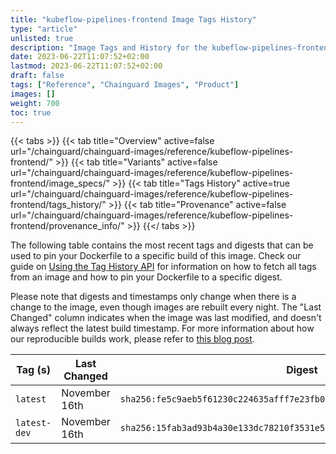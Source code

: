 ```yaml
---
title: "kubeflow-pipelines-frontend Image Tags History"
type: "article"
unlisted: true
description: "Image Tags and History for the kubeflow-pipelines-frontend Chainguard Image"
date: 2023-06-22T11:07:52+02:00
lastmod: 2023-06-22T11:07:52+02:00
draft: false
tags: ["Reference", "Chainguard Images", "Product"]
images: []
weight: 700
toc: true
---
```


{{< tabs >}}
{{< tab title="Overview" active=false url="/chainguard/chainguard-images/reference/kubeflow-pipelines-frontend/" >}}
{{< tab title="Variants" active=false url="/chainguard/chainguard-images/reference/kubeflow-pipelines-frontend/image_specs/" >}}
{{< tab title="Tags History" active=true url="/chainguard/chainguard-images/reference/kubeflow-pipelines-frontend/tags_history/" >}}
{{< tab title="Provenance" active=false url="/chainguard/chainguard-images/reference/kubeflow-pipelines-frontend/provenance_info/" >}}
{{</ tabs >}}

The following table contains the most recent tags and digests that can be used to pin your Dockerfile to a specific build of this image. Check our guide on [Using the Tag History API](/chainguard/chainguard-images/using-the-tag-history-api/) for information on how to fetch all tags from an image and how to pin your Dockerfile to a specific digest.

Please note that digests and timestamps only change when there is a change to the image, even though images are rebuilt every night. The "Last Changed" column indicates when the image was last modified, and doesn't always reflect the latest build timestamp. For more information about how our reproducible builds work, please refer to [this blog post](https://www.chainguard.dev/unchained/reproducing-chainguards-reproducible-image-builds).

| Tag (s)       | Last Changed  | Digest                                                                    |
|---------------|---------------|---------------------------------------------------------------------------|
|  `latest`     | November 16th | `sha256:fe5c9aeb5f61230c224635afff7e23fb018026532c88b04fdea1e63fff9406bc` |
|  `latest-dev` | November 16th | `sha256:15fab3ad93b4a30e133dc78210f3531e53e9b55ed30d609d2ea421543a0b3bf2` |

